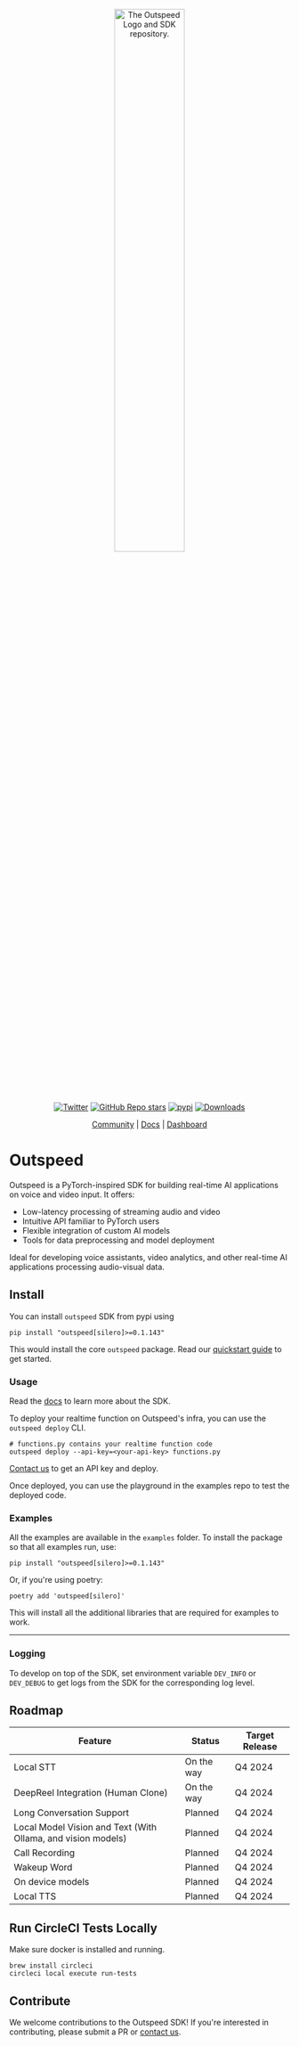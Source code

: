 <div align="center">

<p align="center">
  <picture>
  <source media="(prefers-color-scheme: dark)" srcset="/.github/outspeed_dark.jpg">
  <source media="(prefers-color-scheme: light)" srcset="/.github/outspeed_light.jpg">
  <img style="width:50%;" alt="The Outspeed Logo and SDK repository." src="https://raw.githubusercontent.com/outspeed/outspeed/main/.github/banner_light.png" width="50%">
  </picture>
</p>

[![Twitter](https://img.shields.io/twitter/url/https/twitter.com/outspeed.svg?style=social&label=Follow%20%40outspeedAI)](https://twitter.com/outspeedAI) [![GitHub Repo stars](https://img.shields.io/github/stars/outspeed-ai/outspeed?style=social)](https://github.com/outspeed-ai/outspeed)
[![pypi](https://img.shields.io/pypi/v/outspeed.svg)](https://pypi.python.org/pypi/outspeed)
[![Downloads](https://static.pepy.tech/badge/outspeed/month)](https://pepy.tech/project/outspeed)

[Community](https://discord.gg/cmffw6syvp) | [Docs](https://docs.outspeed.com) | [Dashboard](https://app.outspeed.com)

</div>

# Outspeed

Outspeed is a PyTorch-inspired SDK for building real-time AI applications on voice and video input. It offers:

- Low-latency processing of streaming audio and video
- Intuitive API familiar to PyTorch users
- Flexible integration of custom AI models
- Tools for data preprocessing and model deployment

Ideal for developing voice assistants, video analytics, and other real-time AI applications processing audio-visual data.

## Install

You can install `outspeed` SDK from pypi using

```
pip install "outspeed[silero]>=0.1.143"
```

This would install the core `outspeed` package.
Read our [quickstart guide](https://docs.outspeed.com/examples/quickstart) to get started.

### Usage

Read the [docs](http://docs.outspeed.com) to learn more about the SDK.

To deploy your realtime function on Outspeed's infra, you can use the `outspeed deploy` CLI.

```
# functions.py contains your realtime function code
outspeed deploy --api-key=<your-api-key> functions.py
```

[Contact us](mailto:contact@outspeed.com) to get an API key and deploy.

Once deployed, you can use the playground in the examples repo to test the deployed code.

### Examples

All the examples are available in the `examples` folder.
To install the package so that all examples run, use:

```
pip install "outspeed[silero]>=0.1.143"
```

Or, if you're using poetry:

```
poetry add 'outspeed[silero]'
```

This will install all the additional libraries that are required for examples to work.

---

### Logging

To develop on top of the SDK, set environment variable `DEV_INFO` or `DEV_DEBUG` to get logs from the SDK for the corresponding log level.

## Roadmap

| Feature                                                      | Status     | Target Release |
| ------------------------------------------------------------ | ---------- | -------------- |
| Local STT                                                    | On the way | Q4 2024        |
| DeepReel Integration (Human Clone)                           | On the way | Q4 2024        |
| Long Conversation Support                                    | Planned    | Q4 2024        |
| Local Model Vision and Text (With Ollama, and vision models) | Planned    | Q4 2024        |
| Call Recording                                               | Planned    | Q4 2024        |
| Wakeup Word                                                  | Planned    | Q4 2024        |
| On device models                                             | Planned    | Q4 2024        |
| Local TTS                                                    | Planned    | Q4 2024        |

## Run CircleCI Tests Locally

Make sure docker is installed and running.

```
brew install circleci
circleci local execute run-tests
```

## Contribute

We welcome contributions to the Outspeed SDK! If you're interested in contributing, please submit a PR or [contact us](mailto:contact@outspeed.com).

